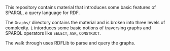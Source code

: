 This repository contains material that introduces some basic features of SPARQL, a query language for RDF.

The `Graphs/` directory contains the material and is broken into three levels of complexity. `1` intorduces some basic notions of traversing graphs and SPARQL operators like `SELECT`, `ASK`, `CONSTRUCT`.

The walk through uses RDFLib to parse and query the graphs.